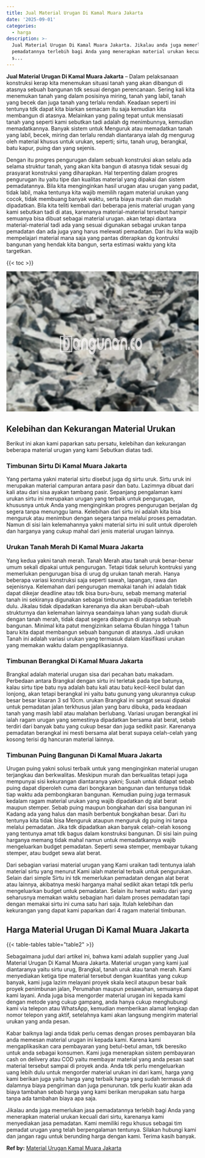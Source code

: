 ```yaml
---
title: Jual Material Urugan Di Kamal Muara Jakarta
date: '2025-09-01'
categories:
  - harga
description: >-
  Jual Material Urugan Di Kamal Muara Jakarta. Jikalau anda juga memerlukan jasa
  pemadatannya terlebih bagi Anda yang menerapkan material urukan kecuali dari
  s...
---
```


**Jual Material Urugan Di Kamal Muara Jakarta** – Dalam pelaksanaan konstruksi kerap kita menemukan situasi tanah yang akan dibangun di atasnya sebuah bangunan tdk sesuai dengan perencanaan. Sering kali kita menemukan tanah yang dalam posisinya miring, tanah yang labil, tanah yang becek dan juga tanah yang terlalu rendah. Keadaan seperti ini tentunya tdk dapat kita biarkan semacam itu saja kemudian kita membangun di atasnya. Melainkan yang paling tepat untuk mensiasati tanah yang seperti kami sebutkan tadi adalah dg menimbunnya, kemudian memadatkannya. Banyak sistem untuk Menguruk atau memadatkan tanah yang labil, becek, miring dan terlalu rendah diantaranya ialah dg mengurug oleh material khusus untuk urukan, seperti; sirtu, tanah urug, berangkal, batu kapur, puing dan yang sejenis.

Dengan itu progres pengurugan dalam sebuah konstruksi akan selalu ada selama struktur tanah, yang akan kita bangun di atasnya tidak sesuai dg prasyarat konstruksi yang diharapkan. Hal terpenting dalam progres pengurugan itu yaitu tipe dan kualitas material yang dipakai dan sistem pemadatannya. Bila kita menginginkan hasil urugan atau urugan yang padat, tidak labil, maka tentunya kita wajib memilih ragam material urukan yang cocok, tidak membuang banyak waktu, serta biaya murah dan mudah dipadatkan. Bila kita teliti kembali dari beberapa jenis material urugan yang kami sebutkan tadi di atas, karenanya material-material tersebut hampir semuanya bisa dibuat sebagai material urugan. akan tetapi diantara material-material tadi ada yang sesuai digunakan sebagai urukan tanpa pemadatan dan ada juga yang harus melewati pemadatan. Dari itu kita wajib mempelajari material mana saja yang pantas diterapkan dg kontruksi bangunan yang hendak kita bangun, serta estimasi waktu yang kita targetkan.

{{< toc >}}

![Jual Material Urugan Di Kamal Muara Jakarta](/images/jual-urugan-18.png)

## Kelebihan dan Kekurangan Material Urukan

Berikut ini akan kami paparkan satu persatu, kelebihan dan kekurangan beberapa material urugan yang kami Sebutkan diatas tadi.

### Timbunan Sirtu Di Kamal Muara Jakarta

Yang pertama yakni material sirtu disebut juga dg sirtu uruk. Sirtu uruk ini merupakan material campuran antara pasir dan batu. Lazimnya dibuat dari kali atau dari sisa ayakan tambang pasir. Sepanjang pengalaman kami urukan sirtu ini merupakan urugan yang terbaik untuk pengurugan, khususnya untuk Anda yang menginginkan progres pengurugan berjalan dg segera tanpa menunggu lama. Kelebihan dari sirtu ini adalah kita bisa menguruk atau menimbun dengan segera tanpa melalui proses pemadatan. Namun di sisi lain kelemahannya yakni material sirtu ini sulit untuk diperoleh dan harganya yang cukup mahal dari jenis material urugan lainnya.

### Urukan Tanah Merah Di Kamal Muara Jakarta

Yang kedua yakni tanah merah. Tanah Merah atau tanah uruk benar-benar umum sekali dipakai untuk pengurugan. Tetapi tidak seluruh kontruksi yang memerlukan pengurugan bisa di urug dg urukan tanah merah. Hanya beberapa variasi konstruksi saja seperti sawah, lapangan, rawa dan sejenisnya. Kelemahan dari pengurugan memakai tanah ini adalah tidak dapat dikejar deadline atau tdk bisa buru-buru, sebab memang material tanah ini sekiranya digunakan sebagai timbunan wajib dipadatkan terlebih dulu. Jikalau tidak dipadatkan karenanya dia akan berubah-ubah strukturnya dan kelemahan lainnya seandainya lahan yang sudah diuruk dengan tanah merah, tidak dapat segera dibangun di atasnya sebuah bangunan. Minimal kita patut mengizinkan selama 6bulan hingga 1 tahun baru kita dapat membangun sebuah bangunan di atasnya. Jadi urukan Tanah ini adalah variasi urukan yang termasuk dalam klasifikasi urukan yang memakan waktu dalam pengaplikasiannya.

### Timbunan Berangkal Di Kamal Muara Jakarta

Brangkal adalah material urugan sisa dari pecahan batu makadam. Perbedaan antara Brangkal dengan sirtu ini terletak pada tipe batunya, kalau sirtu tipe batu nya adalah batu kali atau batu kecil-kecil bulat dan lonjong, akan tetapi berangkal ini yaitu batu gunung yang ukurannya cukup besar besar kisaran 3 sd 10cm. urukan Brangkal ini sangat sesuai dipakai untuk pemadatan jalan terkhusus jalan yang baru dibuka, pada keadaan tanah yang masih labil atau malahan berlubang. Variasi urugan berangkal ini ialah ragam urugan yang semestinya dipadatkan bersama alat berat, sebab terdiri dari banyak batu yang cukup besar dan juga sedikit pasir. Karenanya pemadatan berangkal ini mesti bersama alat berat supaya celah-celah yang kosong terisi dg hancuran material lainnya.

### Timbunan Puing Bangunan Di Kamal Muara Jakarta

Urugan puing yakni solusi terbaik untuk yang menginginkan material urugan terjangkau dan berkwalitas. Meskipun murah dan berkualitas tetapi juga mempunyai sisi kekurangan diantaranya yakni; Susah untuk didapat sebab puing dapat diperoleh cuma dari bongkaran bangunan dan tentunya tidak tiap waktu ada pembongkaran bangunan. Kemudian puing juga termasuk kedalam ragam material urukan yang wajib dipadatkan dg alat berat maupun stemper. Sebab puing maupun bongkahan dari sisa bangunan ini Kadang ada yang halus dan masih berbentuk bongkahan besar. Dari itu tentunya kita tidak bisa Menguruk ataupun menguruk dg puing ini tanpa melalui pemadatan. Jika tdk dipadatkan akan banyak celah-celah kosong yang tentunya amat tdk bagus dalam konstruksi bangunan. Di sisi lain puing harganya memang tidak mahal namun untuk memadatkannya wajib mengeluarkan budget pemadatan. Seperti sewa stemper, membayar tukang stemper, atau budget sewa alat berat.

Dari sebagian variasi material urugan yang Kami uraikan tadi tentunya ialah material sirtu yang menurut Kami ialah material terbaik untuk pengurukan. Selain dari simple Sirtu ini tdk memerlukan pemadatan dengan alat berat atau lainnya, akibatnya meski harganya mahal sedikit akan tetapi tdk perlu mengeluarkan budget untuk pemadatan. Selain itu hemat waktu dari yang seharusnya memakan waktu sebagian hari dalam proses pemadatan tapi dengan memakai sirtu ini cuma satu hari saja. Itulah kelebihan dan kekurangan yang dapat kami paparkan dari 4 ragam material timbunan.

## Harga Material Urugan Di Kamal Muara Jakarta

{{< table-tables table="table2" >}}

Sebagaimana judul dari artikel ini, bahwa kami adalah supplier yang Jual Material Urugan Di Kamal Muara Jakarta. Material urugan yang kami jual diantaranya yaitu sirtu urug, Brangkal, tanah uruk atau tanah merah. Kami menyediakan ketiga tipe material tersebut dengan kuantitas yang cukup banyak, kami juga lazim melayani proyek skala kecil ataupun besar baik proyek penimbunan jalan, Perumahan maupun pesawahan, semuanya dapat kami layani. Anda juga bisa mengorder material urugan ini kepada kami dengan metode yang cukup gampang, anda hanya cukup menghubungi kami via telepon atau WhatsApp, kemudian memberikan alamat lengkap dan nomor telepon yang aktif, setelahnya kami akan langsung mengirim material urukan yang anda pesan.

Kabar baiknya lagi anda tidak perlu cemas dengan proses pembayaran bila anda memesan material urugan ini kepada kami. Karena kami mengaplikasikan cara pembayaran yang betul-betul aman, tdk beresiko untuk anda sebagai konsumen. Kami juga menerapkan sistem pembayaran cash on delivery atau COD yaitu membayar material yang anda pesan saat material tersebut sampai di proyek anda. Anda tdk perlu mengeluarkan uang lebih dulu untuk mengorder material urukan ini dari kami, harga yang kami berikan juga yaitu harga yang terbaik harga yang sudah termasuk di dalamnya biaya pengiriman dan juga penurunan. tdk perlu kuatir akan ada biaya tambahan sebab harga yang kami berikan merupakan satu harga tanpa ada tambahan biaya apa saja.

Jikalau anda juga memerlukan jasa pemadatannya terlebih bagi Anda yang menerapkan material urukan kecuali dari sirtu, karenanya kami menyediakan jasa pemadatan. Kami memiliki regu khusus sebagai tim pemadat urugan yang telah berpengalaman tentunya. Silakan hubungi kami dan jangan ragu untuk berunding harga dengan kami. Terima kasih banyak.

**Ref by:** [Material Urugan Kamal Muara Jakarta](https://id.wikipedia.org/wiki/Material)
